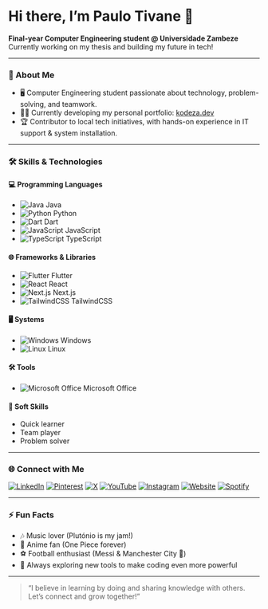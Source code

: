 # Hi there, I’m Paulo Tivane 👋

**Final-year Computer Engineering student @ Universidade Zambeze**  
Currently working on my thesis and building my future in tech!

---

### 🚀 About Me

- 🖥️ Computer Engineering student passionate about technology, problem-solving, and teamwork.
- 👨‍💻 Currently developing my personal portfolio: [kodeza.dev](https://kodeza.dev)
- 🏆 Contributor to local tech initiatives, with hands-on experience in IT support & system installation.

---
### 🛠️ Skills & Technologies

#### 💻 Programming Languages
- ![Java](https://img.shields.io/badge/Java-ED8B00?style=flat&logo=java&logoColor=white) Java
- ![Python](https://img.shields.io/badge/Python-3776AB?style=flat&logo=python&logoColor=white) Python
- ![Dart](https://img.shields.io/badge/Dart-0175C2?style=flat&logo=dart&logoColor=white) Dart
- ![JavaScript](https://img.shields.io/badge/JavaScript-F7DF1E?style=flat&logo=javascript&logoColor=black) JavaScript
- ![TypeScript](https://img.shields.io/badge/TypeScript-3178C6?style=flat&logo=typescript&logoColor=white) TypeScript

#### 🌐 Frameworks & Libraries
- ![Flutter](https://img.shields.io/badge/Flutter-02569B?style=flat&logo=flutter&logoColor=white) Flutter
- ![React](https://img.shields.io/badge/React-61DAFB?style=flat&logo=react&logoColor=black) React
- ![Next.js](https://img.shields.io/badge/Next.js-000000?style=flat&logo=next.js&logoColor=white) Next.js
- ![TailwindCSS](https://img.shields.io/badge/TailwindCSS-06B6D4?style=flat&logo=tailwind-css&logoColor=white) TailwindCSS

#### 🖥️ Systems
- ![Windows](https://img.shields.io/badge/Windows-0078D6?style=flat&logo=windows&logoColor=white) Windows
- ![Linux](https://img.shields.io/badge/Linux-FCC624?style=flat&logo=linux&logoColor=black) Linux

#### 🛠️ Tools
- ![Microsoft Office](https://img.shields.io/badge/Microsoft_Office-D83B01?style=flat&logo=microsoft-office&logoColor=white) Microsoft Office

#### 🌟 Soft Skills
- Quick learner  
- Team player  
- Problem solver

---

### 🌐 Connect with Me

[![LinkedIn](https://img.shields.io/badge/LinkedIn-blue?logo=linkedin&style=for-the-badge)](https://www.linkedin.com/in/paulo-babucho-issaca-tivane-542b24363)
[![Pinterest](https://img.shields.io/badge/Pinterest-red?logo=pinterest&style=for-the-badge)](https://www.pinterest.com/tivanepaulo2)
[![X](https://img.shields.io/badge/X-black?logo=twitter&style=for-the-badge)](https://x.com/tivanepaulo2)
[![YouTube](https://img.shields.io/badge/YouTube-red?logo=youtube&style=for-the-badge)](https://www.youtube.com/@tivanepaulo2)
[![Instagram](https://img.shields.io/badge/Instagram-purple?logo=instagram&style=for-the-badge)](https://www.instagram.com/tivane_companhia)
[![Website](https://img.shields.io/badge/Website-black?logo=google-chrome&style=for-the-badge)](https://kodeza.dev)
[![Spotify](https://img.shields.io/badge/Spotify-green?logo=spotify&style=for-the-badge)](https://open.spotify.com/user/31hgslba6kh5ytcuygnphyhsn7wu)


---

### ⚡ Fun Facts

- 🎶 Music lover (Plutónio is my jam!)
- 🍥 Anime fan (One Piece forever)
- ⚽ Football enthusiast (Messi & Manchester City 💙)
- 🧰 Always exploring new tools to make coding even more powerful

---

> “I believe in learning by doing and sharing knowledge with others. Let’s connect and grow together!”

